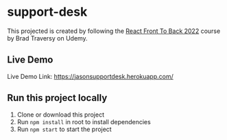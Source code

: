 # support-desk

This projected is created by following the [React Front To Back 2022](https://www.udemy.com/course/react-front-to-back-2022/) course by Brad Traversy on Udemy.

## Live Demo

Live Demo Link: https://jasonsupportdesk.herokuapp.com/

## Run this project locally

1. Clone or download this project
2. Run `npm install` in root to install dependencies
3. Run `npm start` to start the project
